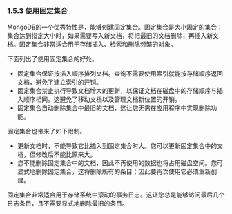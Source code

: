 ### 1.5.3 使用固定集合

MongoDB的一个优秀特性是，能够创建固定集合。固定集合是大小固定的集合：集合达到指定大小时，如果需要写入新文档，将把最旧的文档删除，再插入新文档。固定集合非常适合用于存储插入、检索和删除频繁的对象。

下面列出了使用固定集合的好处。

+ 固定集合保证按插入顺序排列文档。查询不需要使用索引就能按存储顺序返回文档，避免了建立索引的开销。
+ 固定集合禁止执行导致文档增大的更新，以保证文档在磁盘中的存储顺序与插入顺序相同。这避免了移动文档以及管理文档新位置的开销。
+ 固定集合自动删除集合中最旧的文档，这让您无需在应用程序中实现删除功能。

固定集合也带来了如下限制。

+ 更新文档时，不能导致它比插入到固定集合时大。您可以更新固定集合中的文档，但修改后不能比原来大。
+ 您不能删除固定集合中的文档，因此不再使用的数据也将占用磁盘空间。您可显式地删除固定集合，这将删除所有的条目；因此要再次使用它必须重新创建。

固定集合非常适合用于存储系统中滚动的事务日志。这让您总是能够访问最后几个日志条目，且不需要显式地删除最旧的条目。

